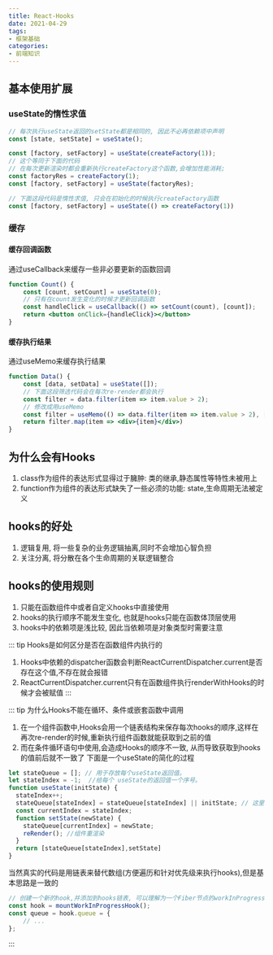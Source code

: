 ```yaml
---
title: React-Hooks
date: 2021-04-29
tags:
- 框架基础
categories:
- 前端知识
---
```




## 基本使用扩展
### useState的惰性求值
```js
// 每次执行useState返回的setState都是相同的, 因此不必再依赖项中声明
const [state, setState] = useState();

const [factory, setFactory] = useState(createFactory(1));
// 这个等同于下面的代码
// 在每次更新渲染时都会重新执行createFactory这个函数,会增加性能消耗;
const factoryRes = createFactory(1);
const [factory, setFactory] = useState(factoryRes);

// 下面这段代码是惰性求值, 只会在初始化的时候执行createFactory函数
const [factory, setFactory] = useState(() => createFactory(1))
```
### 缓存
#### 缓存回调函数
通过useCallback来缓存一些非必要更新的函数回调
```jsx
function Count() {
    const [count, setCount] = useState(0);
    // 只有在count发生变化的时候才更新回调函数
    const handleClick = useCallback(() => setCount(count), [count]);
    return <button onClick={handleClick}></button>
}
```

#### 缓存执行结果
通过useMemo来缓存执行结果
```jsx
function Data() {
    const [data, setData] = useState([]);
    // 下面这段筛选代码会在每次re-render都会执行
    const filter = data.filter(item => item.value > 2);
    // 修改成用useMemo
    const filter = useMemo(() => data.filter(item => item.value > 2), [data]);
    return filter.map(item => <div>{item}</div>)
}
```

## 为什么会有Hooks
1. class作为组件的表达形式显得过于臃肿: 类的继承,静态属性等特性未被用上
2. function作为组件的表达形式缺失了一些必须的功能: state,生命周期无法被定义

## hooks的好处
1. 逻辑复用, 将一些复杂的业务逻辑抽离,同时不会增加心智负担
2. 关注分离, 将分散在各个生命周期的关联逻辑整合

## hooks的使用规则
1. 只能在函数组件中或者自定义hooks中直接使用
2. hooks的执行顺序不能发生变化, 也就是hooks只能在函数体顶层使用
3. hooks中的依赖项是浅比较, 因此当依赖项是对象类型时需要注意

::: tip Hooks是如何区分是否在函数组件内执行的
1. Hooks中依赖的dispatcher函数会判断ReactCurrentDispatcher.current是否存在这个值,不存在就会报错
2. ReactCurrentDispatcher.current只有在函数组件执行renderWithHooks的时候才会被赋值
:::

::: tip 为什么Hooks不能在循环、条件或嵌套函数中调用
1. 在一个组件函数中,Hooks会用一个链表结构来保存每次hooks的顺序,这样在再次re-render的时候,重新执行组件函数就能获取到之前的值
2. 而在条件循环语句中使用,会造成Hooks的顺序不一致, 从而导致获取到hooks的值前后就不一致了
下面是一个useState的简化的过程
```js
let stateQueue = []; // 用于存放每个useState返回值。
let stateIndex = -1;  //给每个 useState的返回值一个序号。
function useState(initState) {
  stateIndex++;
  stateQueue[stateIndex] = stateQueue[stateIndex] || initState; // 这里在再次re-render的时候就会获取到之前设置的值
  const currentIndex = stateIndex;
  function setState(newState) {
    stateQueue[currentIndex] = newState;
    reRender(); //组件重渲染
  }
  return [stateQueue[stateIndex],setState]
}
```
当然真实的代码是用链表来替代数组(方便遍历和针对优先级来执行hooks),但是基本思路是一致的
```js
// 创建一个新的hook,并添加到hooks链表, 可以理解为一个Fiber节点的workInProgress
const hook = mountWorkInProgressHook();
const queue = hook.queue = {
    // ...
};
```
:::
